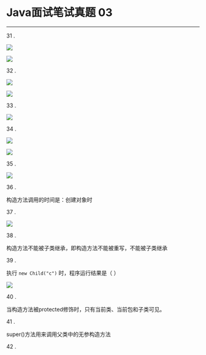 # Java面试笔试真题 03
<hr>   
  
31 .    
  
![](https://i.imgur.com/6ERrBXx.jpg)  
  
![](https://i.imgur.com/7Utk4oH.jpg)  
  
32 .    
  
![](https://i.imgur.com/D2lmbje.jpg)  
  
![](https://i.imgur.com/ggKif4s.jpg)  
  
33 .   
  
![](https://i.imgur.com/9jbTQ6w.jpg)  
  
34 .   
  
![](https://i.imgur.com/SR1y7m7.jpg)   
  
![](https://i.imgur.com/FtlrZLy.jpg)  
  
35 .     
  
![](https://i.imgur.com/qX98QU8.jpg)  
  
36 .      
  
构造方法调用的时间是：创建对象时  
  
37 .   
  
![](https://i.imgur.com/2Xmtj3P.jpg)   
  
38 .   
  
构造方法不能被子类继承，即构造方法不能被重写，不能被子类继承  
  
39 .  
  
执行 `new Child("c")` 时，程序运行结果是（ ）  
  
![](https://i.imgur.com/FmtE0CD.jpg)   
  
40 .  
  
当构造方法被protected修饰时，只有当前类、当前包和子类可见。   
  
41 .    
  
super()方法用来调用父类中的无参构造方法  
  
42 .      
  
